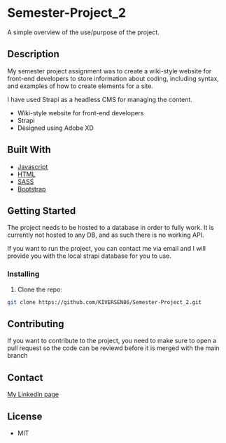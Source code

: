 # Semester-Project_2

A simple overview of the use/purpose of the project.

## Description

My semester project assignment was to create a wiki-style
website for front-end developers to store information about
coding, including syntax, and examples of how to create
elements for a site.

I have used Strapi as a headless CMS for managing the content.

- Wiki-style website for front-end developers
- Strapi
- Designed using Adobe XD

## Built With

- [Javascript](https://reactjs.org/)
- [HTML](https://getbootstrap.com)
- [SASS](https://reactjs.org/)
- [Bootstrap](https://getbootstrap.com)

## Getting Started

The project needs to be hosted to a database in order to fully work. It is currently not hosted to any DB, and as such there is no working API.

If you want to run the project, you can contact me via email and I will provide you with the local strapi database for you to use.

### Installing

1. Clone the repo:

```bash
git clone https://github.com/KIVERSEN86/Semester-Project_2.git
```

## Contributing

If you want to contribute to the project, you need to make sure to open a pull request so the code can be reviewd before it is merged with the main branch

## Contact

[My LinkedIn page](www.linkedin.com/in/kristoffer-iversen-a593811b5)

## License

- MIT
